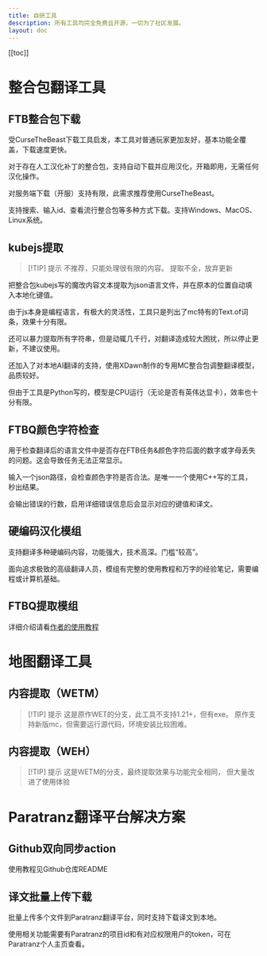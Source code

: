 ```yaml
---
title: 自研工具
description: 所有工具均完全免费且开源，一切为了社区发展。
layout: doc
---
```


[[toc]]

# 整合包翻译工具

## FTB整合包下载

受CurseTheBeast下载工具启发，本工具对普通玩家更加友好，基本功能全覆盖，下载速度更快。

对于存在人工汉化补丁的整合包，支持自动下载并应用汉化，开箱即用，无需任何汉化操作。

对服务端下载（开服）支持有限，此需求推荐使用CurseTheBeast。

支持搜索、输入id、查看流行整合包等多种方式下载。支持Windows、MacOS、Linux系统。

<DownloadLinks :methods="[
  { id: 'github', text: '源代码', icon: '/imgs/svg/github.svg', link: 'https://github.com/Wulian233/FeedTheForge' },
  { id: 'dl', text: '下载', icon: '/imgs/svg/github.svg', link: 'https://github.com/Wulian233/FeedTheForge/releases/' }
]" />

## kubejs提取 <Badge type="warning" text="不推荐，放弃更新" />

> [!TIP] 提示
> 不推荐，只能处理很有限的内容。
提取不全，放弃更新

把整合包kubejs写的魔改内容文本提取为json语言文件，并在原本的位置自动填入本地化键值。

由于js本身是编程语言，有极大的灵活性，工具只是列出了mc特有的Text.of词条，效果十分有限。

还可以暴力提取所有字符串，但是动辄几千行，对翻译造成较大困扰，所以停止更新，不建议使用。

还加入了对本地AI翻译的支持，使用XDawn制作的专用MC整合包调整翻译模型，品质较好。

但由于工具是Python写的，模型是CPU运行（无论是否有英伟达显卡），效率也十分有限。

<DownloadLinks :methods="[
  { id: 'github', text: '源代码', icon: '/imgs/svg/github.svg', link: 'https://github.com/Wulian233/kubejs-translate' },
  { id: 'dl', text: '下载', icon: '/imgs/svg/github.svg', link: 'https://github.com/Wulian233/kubejs-translate/releases/tag/1.3' }
]" />

## FTBQ颜色字符检查

用于检查翻译后的语言文件中是否存在FTB任务&颜色字符后面的数字或字母丢失的问题。这会导致任务无法正常显示。

输入一个json路径，会检查颜色字符是否合法。是唯一一个使用C++写的工具，秒出结果。

会输出错误的行数，启用详细错误信息后会显示对应的键值和译文。

<DownloadLinks :methods="[
  { id: 'github', text: '源代码', icon: '/imgs/svg/github.svg', link: 'https://github.com/VM-Chinese-translate-group/translate-tools/blob/main/ftbq_color_check/ftbq_color_check.cpp' },
  { id: 'dl', text: '下载', icon: '/imgs/svg/github.svg', link: 'https://github.com/VM-Chinese-translate-group/translate-tools/releases/tag/0.1' }
]" />

## 硬编码汉化模组

支持翻译多种硬编码内容，功能强大，技术高深。门槛“较高”。

面向追求极致的高级翻译人员，模组有完整的使用教程和万字的经验笔记，需要编程或计算机基础。

<DownloadLinks :methods="[
  { id: 'github', text: '源代码', icon: '/imgs/svg/github.svg', link: 'https://github.com/3093FengMing/VaultPatcher' },
  { id: 'curseforge', text: '下载', icon: '/imgs/svg/curseforge.svg', link: 'https://www.curseforge.com/minecraft/mc-mods/vault-patcher' },
  { id: 'modrinth', text: '下载', icon: '/imgs/svg/modrinth.svg', link: 'https://modrinth.com/mod/vault-patcher' }
]" />

## FTBQ提取模组

详细介绍请看[作者的使用教程](https://github.com/Litchiiiiii/FTB-Quests-Localizer?tab=readme-ov-file#%E5%A6%82%E4%BD%95%E4%BD%BF%E7%94%A8)

<DownloadLinks :methods="[
  { id: 'github', text: '源代码', icon: '/imgs/svg/github.svg', link: 'https://github.com/Litchiiiiii/FTB-Quests-Localizer' },
  { id: 'curseforge', text: '下载', icon: '/imgs/svg/curseforge.svg', link: 'https://www.curseforge.com/minecraft/mc-mods/ftb-quest-localizer' }
]" />

# 地图翻译工具

## 内容提取（WETM）

> [!TIP] 提示
> 这是原作WET的分支，此工具不支持1.21+，但有exe。
原作支持新版mc，但需要运行源代码，环境安装比较困难。

<DownloadLinks :methods="[
  { id: 'github', text: '源代码', icon: '/imgs/svg/github.svg', link: 'https://github.com/3093FengMing/WorldTranslationExtractor' },
  { id: 'dl', text: '下载', icon: '/imgs/svg/github.svg', link: 'https://github.com/3093FengMing/WorldTranslationExtractor/releases' }
]" />

## 内容提取（WEH）

> [!TIP] 提示
> 这是WETM的分支，最终提取效果与功能完全相同，
但大量改进了使用体验

<DownloadLinks :methods="[
  { id: 'github', text: '源代码', icon: '/imgs/svg/github.svg', link: 'https://github.com/Wulian233/WorldTranslationHelper' },
  { id: 'dl', text: '下载', icon: '/imgs/svg/github.svg', link: 'https://github.com/Wulian233/WorldTranslationHelper/releases/tag/1.0' }
]" />

# Paratranz翻译平台解决方案

## Github双向同步action

使用教程见Github仓库README

<DownloadLinks :methods="[
  { id: 'github', text: '源代码', icon: '/imgs/svg/github.svg', link: 'https://github.com/VM-Chinese-translate-group/Template-Repo' }
]" />

## 译文批量上传下载

批量上传多个文件到Paratranz翻译平台，同时支持下载译文到本地。

使用相关功能需要有Paratranz的项目id和有对应权限用户的token，可在Paratranz个人主页查看。

<DownloadLinks :methods="[
  { id: 'github', text: '源代码', icon: '/imgs/svg/github.svg', link: 'https://github.com/VM-Chinese-translate-group/translate-tools/tree/main/paratranz_sync' },
  { id: 'dl', text: '下载', icon: '/imgs/svg/github.svg', link: 'https://github.com/VM-Chinese-translate-group/translate-tools/releases/tag/1.5.0' }
]" />
